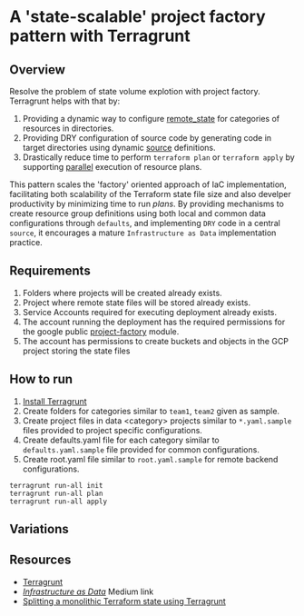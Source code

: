 # A 'state-scalable' project factory pattern with Terragrunt

## Overview
Resolve the problem of state volume explotion with project factory. Terragrunt helps with that by:
1. Providing a dynamic way to configure [remote_state](https://terragrunt.gruntwork.io/docs/features/keep-your-remote-state-configuration-dry/#keep-your-remote-state-configuration-dry) for categories of resources in directories.
1. Providing DRY configuration of source code by generating code in target directories using dynamic [source](https://terragrunt.gruntwork.io/docs/features/keep-your-terraform-code-dry/#motivation) definitions.
1. Drastically reduce time to perform `terraform plan` or `terraform apply` by supporting [parallel](https://terragrunt.gruntwork.io/docs/features/execute-terraform-commands-on-multiple-modules-at-once/) execution of resource plans.

This pattern scales the 'factory' oriented approach of IaC implementation, facilitating both scalability of the Terraform state file size and also develper productivity by minimizing time to run *plans*. By providing mechanisms to create resource group definitions using both local and common data configurations through `defaults`, and implementing `DRY` code in a central `source`, it encourages a mature `Infrastructure as Data` implementation practice. 

## Requirements
1. Folders where projects will be created already exists.
1. Project where remote state files will be stored already exists.
1. Service Accounts required for executing deployment already exists.
1. The account running the deployment has the required permissions for the google public [project-factory](https://github.com/terraform-google-modules/terraform-google-project-factory) module.
1. The account has permissions to create buckets and objects in the GCP project storing the state files

## How to run
1. [Install Terragrunt](https://terragrunt.gruntwork.io/docs/getting-started/install/)
1. Create folders for categories similar to `team1`, `team2` given as sample.
1. Create project files in data \<category\>  projects similar to `*.yaml.sample` files provided to project specific configurations.
1. Create defaults.yaml file for each category similar to `defaults.yaml.sample` file provided for common configurations.
1. Create root.yaml file similar to `root.yaml.sample` for remote backend configurations.

```
terragrunt run-all init
terragrunt run-all plan
terragrunt run-all apply
```

## Variations
## Resources
* [Terragrunt](https://terragrunt.gruntwork.io/docs/getting-started)
* [*Infrastructure as Data*](https://medium.com/dzerolabs/shifting-from-infrastructure-as-code-to-infrastructure-as-data-bdb1ae1840e3) Medium link
* [Splitting a monolithic Terraform state using Terragrunt](https://medium.com/cts-technologies/murdering-monoliths-using-terragrunt-to-split-monolithic-terraform-state-up-into-multiple-stacks-17ead2d8e0e9)
